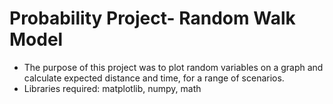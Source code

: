 # Probability Project- Random Walk Model
- The purpose of this project was to plot random variables on a graph and calculate expected distance and time, for a range of scenarios.
- Libraries required: matplotlib, numpy, math
